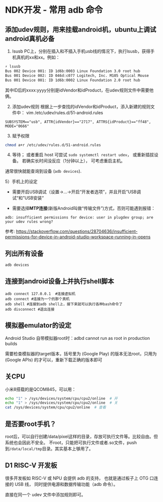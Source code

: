 # NDK开发 - 常用 adb 命令

## 添加udev规则，用来挂载android机，ubuntu上调试android真机必备
1) lsusb
PC上，分别在插入和不插入手机usb线的情况下，执行lsusb，获得手机真机的xx和xx。例如：
```bash
⚡ lsusb                                                           
Bus 002 Device 001: ID 1d6b:0003 Linux Foundation 3.0 root hub    
Bus 001 Device 002: ID 046d:c077 Logitech, Inc. M105 Optical Mouse
Bus 001 Device 001: ID 1d6b:0002 Linux Foundation 2.0 root hub    
```
其中ID后的xxxx:yyyy分别是idVendor和idProduct，在udev规则文件中需要他俩。

2) 添加udev规则
根据上一步查找的idVendor和idProduct，添入新建的规则文件中：
vim /etc/udev/rules.d/51-android.rules
```
SUBSYSTEM=="usb", ATTR{idVendor}=="2717", ATTRS{idProduct}=="ff48", MODE="0666"
```

3) 赋予权限
```bash
chmod a+r /etc/udev/rules.d/51-android.rules
```

4) 等待； 或者重启 host
可尝试 `sudo systemctl restart udev`， 或重新插拔设备。 若确实长时间没反应（1分钟以上）， 可考虑重启主机。

通常很快就能查询到设备 (`adb devices`).

5）手机上的设定

- 需要开启USB调试（设置->...->开启“开发者选项”，并且开启”USB调试“和”USB安装“

- 需要选择**MTP连接**(新版Android叫做“传输文件”)方式，否则可能遇到报错：

```
adb: insufficient permissions for device: user in plugdev group; are your udev rules wrong?
```

参考: https://stackoverflow.com/questions/28704636/insufficient-permissions-for-device-in-android-studio-workspace-running-in-opens

## 列出所有设备
```bash
adb devices  
```

## 连接到android设备上并执行shell脚本
```
adb connect 127.0.0.1  #连接虚拟机
adb connect #连接为一个的那个真机
adb shell #连接到adb shell上，接下来就可以执行各种bash命令了
adb disconnect #退出连接
```

## 模拟器emulator的设定
Android Studio 自带模拟器root时：adbd cannot run as root in production builds

需要检查模拟器的target版本，括号里为 (Google Play) 的版本无法root，只用为 (Google APIs) 的才可以，重新下载正确的版本即可

## 关CPU
小米8搭载的是QCOM845，可以用：
```bash
echo "1" > /sys/devices/system/cpu/cpu2/online  # 开
echo "1" > /sys/devices/system/cpu/cpu2/online  # 关
cat /sys/devices/system/cpu/cpu2/online  # 查看
```

## 是否要root手机？
root后，可以自行创建/data/pixel这样的目录，存放可执行文件等。比较自由。但系统也会因此不安全。
不root，只能把可执行文件或者.so文件，push到`/data/local/tmp`目录。其实基本上够用了。

## D1 RISC-V 开发板
很多开发板如 RISC-V 或 NPU 会提供 adb 的支持， 也就是通过板子上 OTG 口连接的 USB 线， 同时提供电源和数据传输功能（adb 命令）。

直接在同一个 udev 文件中添加规则即可。